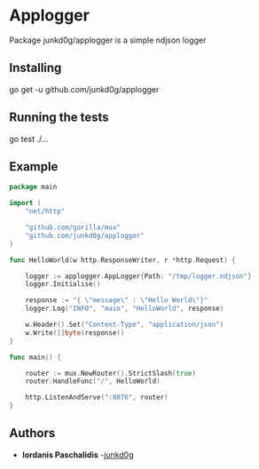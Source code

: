 # Applogger

Package junkd0g/applogger is a simple ndjson logger

## Installing

go get -u github.com/junkd0g/applogger

## Running the tests

go test ./...

## Example

```go
package main

import (
	"net/http"

	"github.com/gorilla/mux"
	"github.com/junkd0g/applogger"
)

func HelloWorld(w http.ResponseWriter, r *http.Request) {

	logger := applogger.AppLogger{Path: "/tmp/logger.ndjson"}
	logger.Initialise()

	response := "{ \"message\" : \"Hello World\"}"
	logger.Log("INFO", "main", "HelloWorld", response)

	w.Header().Set("Content-Type", "application/json")
	w.Write([]byte(response))
}

func main() {

	router := mux.NewRouter().StrictSlash(true)
	router.HandleFunc("/", HelloWorld)

	http.ListenAndServe(":8076", router)
}

```

## Authors

* **Iordanis Paschalidis** -[junkd0g](https://github.com/junkd0g)

